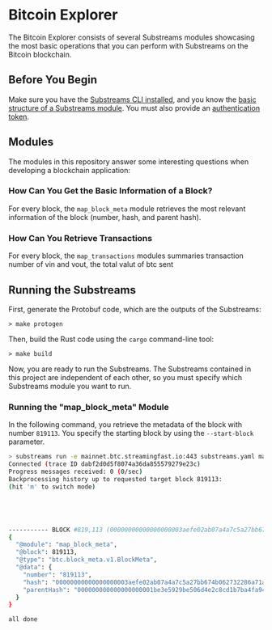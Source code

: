 # Bitcoin Explorer

The Bitcoin Explorer consists of several Substreams modules showcasing the most basic operations that you can perform with Substreams on the Bitcoin blockchain.

## Before You Begin

Make sure you have the [Substreams CLI installed](https://substreams.streamingfast.io/getting-started/installing-the-cli), and you know the [basic structure of a Substreams module](https://substreams.streamingfast.io/documentation/intro-getting-started). You must also provide an [authentication token](https://substreams.streamingfast.io/documentation/consume/authentication).

## Modules

The modules in this repository answer some interesting questions when developing a blockchain application:

### How Can You Get the Basic Information of a Block?

For every block, the `map_block_meta` module retrieves the most relevant information of the block (number, hash, and parent hash).

### How Can You Retrieve Transactions

For every block, the `map_transactions` modules summaries transaction number of vin and vout, the total valut of btc sent


## Running the Substreams

First, generate the Protobuf code, which are the outputs of the Substreams:

```
> make protogen
```

Then, build the Rust code using the `cargo` command-line tool:

```
> make build
```

Now, you are ready to run the Substreams. The Substreams contained in this project are independent of each other, so you must specify which Substreams module you want to run.

### Running the "map_block_meta" Module

In the following command, you retrieve the metadata of the block with number `819113`. You specify the starting block by using the `--start-block` parameter.

```bash
> substreams run -e mainnet.btc.streamingfast.io:443 substreams.yaml map_block_meta --start-block 819113 --stop-block +1
Connected (trace ID dabf2d0d5f8074a36da855579279e23c)
Progress messages received: 0 (0/sec)
Backprocessing history up to requested target block 819113:
(hit 'm' to switch mode)





----------- BLOCK #819,113 (00000000000000000003aefe02ab07a4a7c5a27bb674b062732286a71ab1ab51) ---------------
{
  "@module": "map_block_meta",
  "@block": 819113,
  "@type": "btc.block_meta.v1.BlockMeta",
  "@data": {
    "number": "819113",
    "hash": "00000000000000000003aefe02ab07a4a7c5a27bb674b062732286a71ab1ab51",
    "parentHash": "000000000000000000001be3e5929be506d4e2c8cd1b7ba4fa9422032434368f"
  }
}

all done
```
